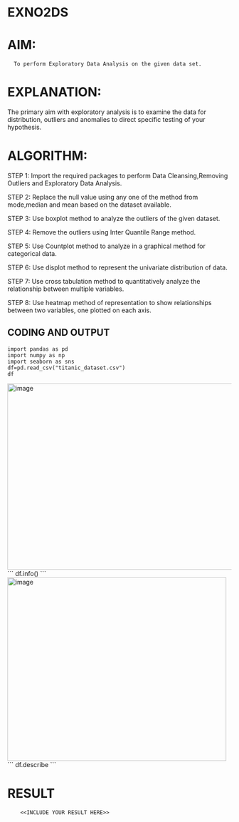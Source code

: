 # EXNO2DS
# AIM:
      To perform Exploratory Data Analysis on the given data set.
      
# EXPLANATION:
  The primary aim with exploratory analysis is to examine the data for distribution, outliers and anomalies to direct specific testing of your hypothesis.
  
# ALGORITHM:
STEP 1: Import the required packages to perform Data Cleansing,Removing Outliers and Exploratory Data Analysis.

STEP 2: Replace the null value using any one of the method from mode,median and mean based on the dataset available.

STEP 3: Use boxplot method to analyze the outliers of the given dataset.

STEP 4: Remove the outliers using Inter Quantile Range method.

STEP 5: Use Countplot method to analyze in a graphical method for categorical data.

STEP 6: Use displot method to represent the univariate distribution of data.

STEP 7: Use cross tabulation method to quantitatively analyze the relationship between multiple variables.

STEP 8: Use heatmap method of representation to show relationships between two variables, one plotted on each axis.

## CODING AND OUTPUT
```
import pandas as pd
import numpy as np
import seaborn as sns
df=pd.read_csv("titanic_dataset.csv")
df
```
<img width="1227" height="418" alt="image" src="https://github.com/user-attachments/assets/66d5abac-5b8c-4768-860e-fc6bc721100a" />
```
df.info()
```
<img width="492" height="412" alt="image" src="https://github.com/user-attachments/assets/f14c54b7-e45d-4331-ba03-fc29de539760" />
```
df.describe
```

# RESULT
        <<INCLUDE YOUR RESULT HERE>>
